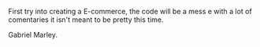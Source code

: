 First try into creating a E-commerce, the code will be a mess e with a lot of comentaries it isn't meant to be pretty this time.


Gabriel Marley.